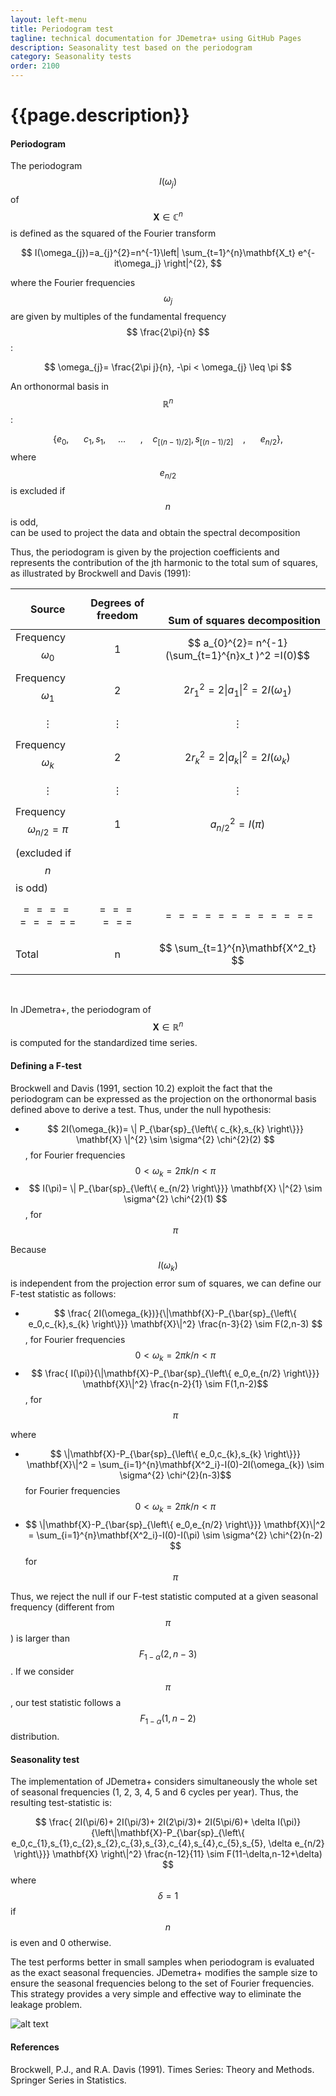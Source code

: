 ```yaml
---
layout: left-menu
title: Periodogram test
tagline: technical documentation for JDemetra+ using GitHub Pages
description: Seasonality test based on the periodogram
category: Seasonality tests
order: 2100
---
```

# {{page.description}}

####  Periodogram

The periodogram $$ I(\omega_j)$$  of $$ \mathbf{X} \in \mathbb{C}^n $$ is defined as the squared of the Fourier transform

$$
I(\omega_{j})=a_{j}^{2}=n^{-1}\left| \sum_{t=1}^{n}\mathbf{X_t} e^{-it\omega_j} \right|^{2},
$$

where the Fourier frequencies  $$ \omega_{j} $$  are given by multiples of the fundamental frequency $$ \frac{2\pi}{n} $$:

$$
\omega_{j}= \frac{2\pi j}{n}, -\pi < \omega_{j} \leq \pi 
$$

An orthonormal basis in  $$ \mathbb{R}^n $$:

$$ 
\left\{ e_0, ~~~~~~c_1, s_1, ~~~~~\ldots~~~~~\ , ~~~~c_{[(n-1)/2]}, s_{[(n-1)/2]}~~~~,~~~~~~ e_{n/2}  \right\},
$$ 
where $$ e_{n/2} $$ is excluded if $$ n $$ is odd,  
can be used to project the data and obtain the spectral decomposition

Thus, the periodogram is given by the projection coefficients and represents the contribution of the jth 
harmonic to the total sum of squares, as illustrated by Brockwell and Davis (1991):

| Source   | Degrees of freedom  |  $$~~~~$$ Sum of squares decomposition |
|---|:---:|---:|
| Frequency $$ \omega_{0} $$  | 1  | $$ a_{0}^{2}= n^{-1}(\sum_{t=1}^{n}x_t )^2 =I(0)$$ |
| Frequency $$ \omega_{1} $$    |  2 | $$ 2 r^{2}_{1} = 2 \left\| a_{1} \right\|^{2} = 2 I(\omega_{1}) $$  |
| $$ \vdots $$  |   $$ \vdots $$   |  $$ \vdots $$  |
| Frequency $$ \omega_{k} $$  | 2  | $$ 2 r^{2}_{k} = 2 \left\| a_{k} \right\|^{2} = 2 I(\omega_{k}) $$    |
| $$ \vdots $$  |  $$ \vdots $$    |   $$ \vdots $$  |
| Frequency $$ \omega_{n/2}=\pi $$    | 1  | $$ a_{n/2}^{2} = I(\pi) $$  |
| (excluded if $$ n $$ is odd)   |   |   |
|  $$ ========= $$ | $$ ====== $$ | $$ ============ $$   |
|  Total |  n |    $$ \sum_{t=1}^{n}\mathbf{X^2_t} $$|

$$~~~~$$

In JDemetra+, the periodogram of $$ \mathbf{X} \in \mathbb{R}^n $$ is computed for the standardized time series. 

####  Defining a F-test

Brockwell and Davis (1991, section 10.2) exploit the fact that the periodogram can be expressed as 
the projection on the orthonormal basis defined above to derive a  test.  Thus, under the null hypothesis:

- $$ 2I(\omega_{k})= \| P_{\bar{sp}_{\left\{ c_{k},s_{k} \right\}}} \mathbf{X} \|^{2}  \sim \sigma^{2} \chi^{2}(2) $$, for Fourier frequencies
$$ 0 < \omega_{k}=2\pi k/n < \pi $$
- $$ I(\pi)= \| P_{\bar{sp}_{\left\{ e_{n/2} \right\}}} \mathbf{X} \|^{2}  \sim \sigma^{2} \chi^{2}(1) $$, for $$ \pi $$

Because  $$ I(\omega_{k}) $$  is independent from the projection error sum of squares, we can define our F-test statistic as follows:

- $$ \frac{ 2I(\omega_{k})}{\|\mathbf{X}-P_{\bar{sp}_{\left\{ e_0,c_{k},s_{k} \right\}}} \mathbf{X}\|^2} \frac{n-3}{2} \sim F(2,n-3) $$, for Fourier frequencies
$$ 0 < \omega_{k}=2\pi k/n < \pi $$
- $$ \frac{ I(\pi)}{\|\mathbf{X}-P_{\bar{sp}_{\left\{ e_0,e_{n/2} \right\}}} \mathbf{X}\|^2} \frac{n-2}{1} \sim F(1,n-2)$$, for  $$ \pi $$

where
- $$ \|\mathbf{X}-P_{\bar{sp}_{\left\{ e_0,c_{k},s_{k} \right\}}} \mathbf{X}\|^2  = \sum_{i=1}^{n}\mathbf{X^2_i}-I(0)-2I(\omega_{k}) \sim \sigma^{2} \chi^{2}(n-3)$$  for Fourier frequencies
$$ 0 < \omega_{k}=2\pi k/n < \pi $$
- $$ \|\mathbf{X}-P_{\bar{sp}_{\left\{ e_0,e_{n/2} \right\}}} \mathbf{X}\|^2 = \sum_{i=1}^{n}\mathbf{X^2_i}-I(0)-I(\pi) \sim \sigma^{2} \chi^{2}(n-2)  $$     for $$ \pi $$

Thus, we reject the null if our F-test statistic computed at a given seasonal frequency (different from $$ \pi $$) is larger than $$ F_{1-α}(2,n-3)$$. 
If we consider $$ \pi  $$, our test statistic follows a $$ F_{1-α}(1,n-2)$$ distribution. 

####  Seasonality test

The implementation of JDemetra+ considers simultaneously the whole set of seasonal frequencies (1, 2, 3, 4, 5 and 6 cycles per year). Thus, the resulting test-statistic is:

$$
 \frac{ 2I(\pi/6)+ 2I(\pi/3)+ 2I(2\pi/3)+ 2I(5\pi/6)+ \delta I(\pi)}{\left\|\mathbf{X}-P_{\bar{sp}_{\left\{ e_0,c_{1},s_{1},c_{2},s_{2},c_{3},s_{3},c_{4},s_{4},c_{5},s_{5}, \delta e_{n/2} \right\}}} \mathbf{X} \right\|^2} \frac{n-12}{11} \sim F(11-\delta,n-12+\delta) 
$$
where  $$ \delta=1 $$  if $$ n $$ is even and 0 otherwise.

The test performs better in small samples when periodogram is evaluated as the exact seasonal frequencies.  JDemetra+  modifies the sample size 
to ensure the seasonal frequencies belong to the set of Fourier frequencies.   This strategy provides a very simple and effective way to eliminate the leakage problem.

 ![alt text][periodogram]

[periodogram]: https://palatej.github.io/pages/stats/tests/seasonality/images/periodogram.png "Logo Title Text 1"

####  References

Brockwell, P.J., and R.A. Davis (1991). Times Series: Theory and Methods. Springer Series in Statistics.
